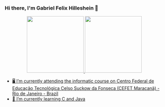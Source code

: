 ### Hi there, I'm Gabriel Felix Hilleshein 👋
<div align="center">
  <a href="https://github.com/rafaballerini">
  <img height="180em" src="https://github-readme-stats.vercel.app/api?username=Gfelixhilles&show_icons=true&theme=react&include_all_commits=true&count_private=true"/>
  <img height="180em" src="https://github-readme-stats.vercel.app/api/top-langs/?username=Gfelixhilles&layout=compact&langs_count=7&theme=react"/>
</div>


- 🖥️ I’m currently attending the informatic course on Centro Federal de Educação Tecnológica Celso Suckow da Fonseca (CEFET Maracanã) - Rio de Janeiro - Brazil 
- 📕 I’m currently learning C and Java
<!--
- 👯 I’m looking to collaborate on ...
- 🤔 I’m looking for help with ...
- 💬 Ask me about ...
- 📫 How to reach me: ...
- ⚡ Fun fact: ...
-->
